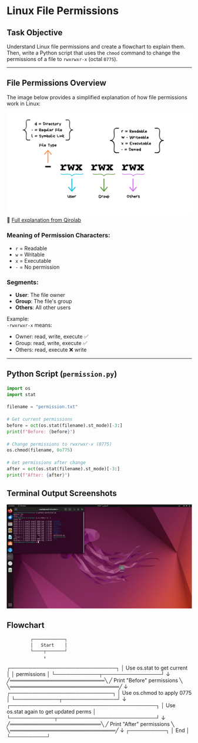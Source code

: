# Linux File Permissions 

##  Task Objective  
Understand Linux file permissions and create a flowchart to explain them. Then, write a Python script that uses the `chmod` command to change the permissions of a file to `rwxrwxr-x` (octal `0775`).

---

##  File Permissions Overview  

The image below provides a simplified explanation of how file permissions work in Linux:

![File Permissions Diagram](yxNrpKJ.png)  
🔗 [Full explanation from Qirolab](https://qirolab.com/posts/understanding-linux-file-permissions-and-ownership)

### Meaning of Permission Characters:
- `r` = Readable  
- `w` = Writable  
- `x` = Executable  
- `-` = No permission  

### Segments:
- **User**: The file owner  
- **Group**: The file's group  
- **Others**: All other users  

Example:  
`-rwxrwxr-x` means:
- Owner: read, write, execute ✅  
- Group: read, write, execute ✅  
- Others: read, execute ❌ write

---

##  Python Script (`permission.py`)

```python
import os
import stat

filename = "permission.txt"

# Get current permissions
before = oct(os.stat(filename).st_mode)[-3:]
print(f"Before: {before}")

# Change permissions to rwxrwxr-x (0775)
os.chmod(filename, 0o775)

# Get permissions after change
after = oct(os.stat(filename).st_mode)[-3:]
print(f"After: {after}") 
```

## Terminal Output Screenshots

![Screen](Screen.jpg)

## Flowchart
             ┌────────────┐
             │   Start    │
             └────┬───────┘
                  ↓
   ┌─────────────────────────────┐
   │ Use os.stat to get current │
   │       permissions           │
   └────────────┬────────────────┘
                ↓
     ╱══════════════════════════╲
    ╱  Print "Before" permissions ╲
   ╲══════════════════════════════╱
                ↓
   ┌────────────────────────────┐
   │ Use os.chmod to apply 0775 │
   └────────────┬───────────────┘
                ↓
   ┌────────────────────────────────────────┐
   │ Use os.stat again to get updated perms │
   └────────────┬───────────────────────────┘
                ↓
     ╱═════════════════════════╲
    ╱  Print "After" permissions ╲
   ╲═════════════════════════════╱
                ↓
             ┌──────────┐
             │   End    │
             └──────────┘



